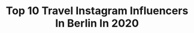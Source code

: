 ---
title: Top 10 Travel Instagram Influencers In Berlin In 2020
description: >-
  Find top travel Instagram influencers in Berlin in 2020. Most popular hashtags: #berlin #travel #germany #happy.
platform: Instagram
hits: 647
text_top: Identify the best Instagram accounts on inBeat.
text_bottom: Our platform aggregates 647 Instagram influencers like this in Berlin, Germany for you to contact.
profiles:
  - username: "caona_m"
    fullname: >-
      ℝ𝕖𝕒𝕝𝕝𝕚𝕗𝕖➳𝔽𝕒𝕞𝕚𝕝𝕪➳𝔹𝕖𝕒𝕦𝕥𝕪➳𝔽𝕒𝕤𝕙𝕚𝕠𝕟
    bio: >-
      🤍 @leonard.freier ♡ 𝕄𝕠𝕞𝕞𝕪 𝕠𝕗 ⒶⓊⓇⓄⓇⒶ ▫️𝕎𝕖𝕣𝕓𝕦𝕟𝕘➳𝔾𝕖𝕨𝕚𝕟𝕟𝕤𝕡𝕚𝕖𝕝𝕖 📩 ℂ𝕒𝕠𝕟𝕒𝟛𝟘@𝕚𝕔𝕝𝕠𝕦𝕕.𝕔𝕠𝕞
    location: "Germany"
    followers: 19571
    engagement: 454
    commentsToLikes: 0.482237
    id: ck5zs2eh9xoyw0i14gubdchvs
    verified: false
    hashtags: "#sport, #fashion, #gewinn, #auslosung"
  - username: "litaclips"
    fullname: >-
      Lita🏳️‍🌈
    bio: >-
      6teen| 🇷🇺🇺🇸 ✈️ ——-> 📍 Near Munc & Bln Tiktok: literrrrrrrrrr Sry Mum I like Girls🌈
    location: "Germany"
    followers: 18040
    engagement: 182
    commentsToLikes: 0.115729
    id: ckap8ju03omxy0i78596ycf8s
    verified: false
    hashtags: "#gay, #bodypositivity, #happy, #nike"
  - username: "thesharks_"
    fullname: >-
      Sarah Sharks
    bio: >-
      New account @sharko030
    location: "Germany"
    followers: 28130
    engagement: 140
    commentsToLikes: 0.016099
    id: ck5qa8reff4zw0i112gmjtj9m
    verified: false
    hashtags: "#techno, #berlintechno, #girlswithtattoos, #love"
  - username: "ymlevart"
    fullname: >-
      Sabrina Empunkt
    bio: >-
      📍#Heidelberg 🇩🇪 📸 Sony A5000 Next stops: 🔜 Berlin 🇩🇪 🔜 Düsseldorf 🇩🇪 🔜 USA (West Coast) & Hawaii 🇺🇸
    location: "Germany"
    followers: 2053
    engagement: 1843
    commentsToLikes: 0.046512
    id: ckaork0qonkxa0i78ye2ycgb5
    verified: false
    hashtags: "#germanalphas, #mytinyatlas, #travelgermany, #hessentourismus"
  - username: "fiona_berlin_based"
    fullname: >-
      Fiona Hirschmann
    bio: >-
      ©Fiona Hirschmann Impressum: www.fionahirschmann.de •freelance photographer for: hirschmannbrand.de •Admin: @urbanimpuls
    location: "Germany"
    followers: 5725
    engagement: 466
    commentsToLikes: 0.073735
    id: ck5zmwpbwnceq0i1491p6h1u5
    verified: false
    hashtags: "#cityview, #lowkey, #hellofrom, #blackandwhite"
  - username: "ma_delina_"
    fullname: >-
      Madeline Flierler | Fitness
    bio: >-
      📍 Magdeburg ♡ 🏋️‍♀️ Cheerleading | Fitness ❌ NO FAKE FOLLOWER THX 📩 for collab: flierler.madeline@gmx.de 🙌
    location: "Germany"
    followers: 6454
    engagement: 1370
    commentsToLikes: 0.083757
    id: ck5c3akacywxz0i11jnw6f6a9
    verified: false
    hashtags: "#braunschweig, #outfitinspiration, #lookbook, #berlin"
  - username: "patteswayze"
    fullname: >-
      Patrick
    bio: >-
      Blogger, Photographer and content producer from Berlin. - - > DM or Mail for collaboration
    location: "Germany"
    followers: 17025
    engagement: 175
    commentsToLikes: 0.304065
    id: ck14kxbgtrscn0i19lyptbo5j
    verified: false
    hashtags: "#bl, #mendailyfashion, #berlin, #freitagstyle"
  - username: "paninisfoodblog"
    fullname: >-
      Mangia
    bio: >-
      Kochen per la Famila🙌👨‍👩‍👧‍👦☘️ Kommt mit in unsere Paniniwelt Es wird Multikulti 👌 Meine Bilder mache ich alle selber 🌸 Hannover / Niedersachsen
    location: "Germany"
    followers: 5380
    engagement: 857
    commentsToLikes: 0.201956
    id: ck9hc2t4pji580j78ysi4cs5k
    verified: false
    hashtags: "#breakfast, #mittagessen, #cheese, #hamburger"
  - username: "simpalao"
    fullname: >-
      Giacomo Aguzzoni🗺
    bio: >-
      More Life » Canon ❂ Currently in Portugal 🇵🇹 ▵ Live, travel, adventure, bless and don't be sorry @giacomoaguzzoni for more Presets available here ↡
    location: "Germany"
    followers: 9185
    engagement: 619
    commentsToLikes: 0.138953
    id: ck6tilqjr0yhy0j71x1g98qnk
    verified: false
    hashtags: "#thewanderer, #topspainphoto, #palermo, #dolomitidasogno"
  - username: "berlinstyle"
    fullname: >-
      Berlin
    bio: >-
      🇩🇪 - Best places to go in Berlin ⭐️ - Inspiring people everyday 🔗 - branch of @cimmino
    location: "Germany"
    followers: 38466
    engagement: 348
    commentsToLikes: 0.015110
    id: ck5hnjtzunwkt0i11cvhmc6ew
    verified: false
    hashtags: "#berlin, #berlinstyle, #germany, #diestadtberlin"
---